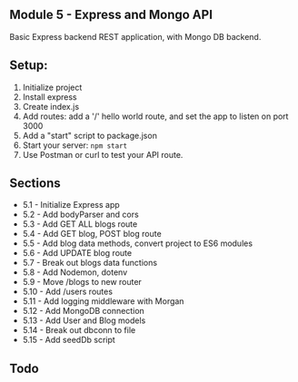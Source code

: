 ## Module 5 - Express and Mongo API

Basic Express backend REST application, with Mongo DB backend.

## Setup:

1. Initialize project
2. Install express
3. Create index.js
4. Add routes: add a '/' hello world route, and set the app to listen on port 3000
5. Add a "start" script to package.json
6. Start your server: `npm start`
7. Use Postman or curl to test your API route.

## Sections

- 5.1 - Initialize Express app
- 5.2 - Add bodyParser and cors
- 5.3 - Add GET ALL blogs route
- 5.4 - Add GET blog, POST blog route
- 5.5 - Add blog data methods, convert project to ES6 modules
- 5.6 - Add UPDATE blog route
- 5.7 - Break out blogs data functions
- 5.8 - Add Nodemon, dotenv
- 5.9 - Move /blogs to new router
- 5.10 - Add /users routes
- 5.11 - Add logging middleware with Morgan
- 5.12 - Add MongoDB connection
- 5.13 - Add User and Blog models
- 5.14 - Break out dbconn to file
- 5.15 - Add seedDb script

## Todo
